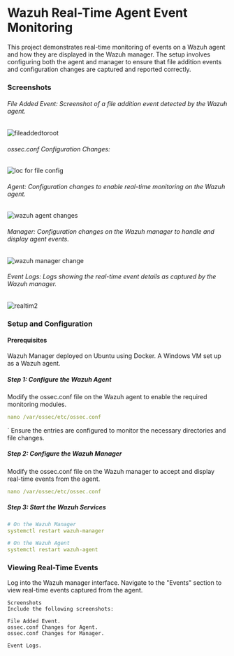 # Wazuh Real-Time Agent Event Monitoring
This project demonstrates real-time monitoring of events on a Wazuh agent and how they are displayed in the Wazuh manager. The setup involves configuring both the agent and manager to ensure that file addition events and configuration changes are captured and reported correctly.

### Screenshots
###### File Added Event: Screenshot of a file addition event detected by the Wazuh agent.
![fileaddedtoroot](https://github.com/user-attachments/assets/e3c06d35-c021-4cab-9eb4-20d1dc598ad7)

###### ossec.conf Configuration Changes:
![loc for file config](https://github.com/user-attachments/assets/9cce9833-1e05-49c1-98c5-e8ce8aa70b0d)

###### Agent: Configuration changes to enable real-time monitoring on the Wazuh agent.
![wazuh agent changes](https://github.com/user-attachments/assets/13113519-5025-473a-bf1a-77e52b2bb9d8)

###### Manager: Configuration changes on the Wazuh manager to handle and display agent events.
![wazuh manager change](https://github.com/user-attachments/assets/9c59d175-b200-4295-a5f0-e3480c9bd372)

###### Event Logs: Logs showing the real-time event details as captured by the Wazuh manager.
![realtim2](https://github.com/user-attachments/assets/932af064-3379-468f-9e1d-b584d0523651)


### Setup and Configuration
#### Prerequisites
Wazuh Manager deployed on Ubuntu using Docker.
A Windows VM set up as a Wazuh agent.

##### Step 1: Configure the Wazuh Agent
Modify the ossec.conf file on the Wazuh agent to enable the required monitoring modules.
```yaml
nano /var/ossec/etc/ossec.conf
```
`
Ensure the <localfile> entries are configured to monitor the necessary directories and file changes.

##### Step 2: Configure the Wazuh Manager
Modify the ossec.conf file on the Wazuh manager to accept and display real-time events from the agent.

```yaml
nano /var/ossec/etc/ossec.conf
```

##### Step 3: Start the Wazuh Services

```yaml
# On the Wazuh Manager
systemctl restart wazuh-manager

# On the Wazuh Agent
systemctl restart wazuh-agent

```

### Viewing Real-Time Events

Log into the Wazuh manager interface.
Navigate to the "Events" section to view real-time events captured from the agent.

    Screenshots
    Include the following screenshots:
    
    File Added Event.
    ossec.conf Changes for Agent.
    ossec.conf Changes for Manager.
    
	Event Logs.
